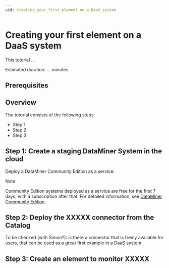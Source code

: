 ```yaml
---
uid: Creating_your_first_element_on_a_DaaS_system
---
```


# Creating your first element on a DaaS system

This tutorial ...

Estimated duration: ... minutes

## Prerequisites

## Overview

The tutorial consists of the following steps:

- Step 1
- Step 2
- Step 3

## Step 1: Create a staging DataMiner System in the cloud

Deploy a DataMiner Community Edition as a service:

> [!NOTE]
> Community Edition systems deployed as a service are free for the first 7 days, with a subscription after that. For detailed information,
see [DataMiner Community Edition](xref:Pricing_Commercial_Models#dataminer-community-edition).

## Step 2: Deploy the XXXXX connector from the Catalog

To be checked (with Simon?): is there a connector that is freely available for users, that can be used as a great first example in a DaaS system

## Step 3: Create an element to monitor XXXXX
